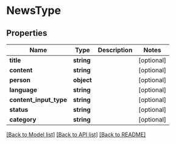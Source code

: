 # NewsType

## Properties
Name | Type | Description | Notes
------------ | ------------- | ------------- | -------------
**title** | **string** |  | [optional] 
**content** | **string** |  | [optional] 
**person** | **object** |  | [optional] 
**language** | **string** |  | [optional] 
**content_input_type** | **string** |  | [optional] 
**status** | **string** |  | [optional] 
**category** | **string** |  | [optional] 

[[Back to Model list]](../README.md#documentation-for-models) [[Back to API list]](../README.md#documentation-for-api-endpoints) [[Back to README]](../README.md)



